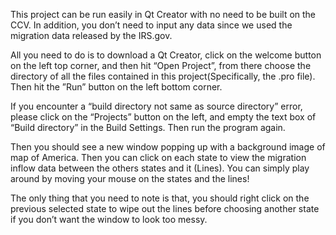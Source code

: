 This project can be run easily in Qt Creator with no need to be built on the CCV. In addition, you don’t need to input any data since we used the migration data released by the IRS.gov.

All you need to do is to download a Qt Creator, click on the welcome button on the left top corner, and then hit “Open Project”, from there choose the directory of all the files contained in this project(Specifically, the .pro file). Then hit the ”Run” button on the left bottom corner.

If you encounter a “build directory not same as source directory” error, please click on the “Projects” button on the left, and empty the text box of “Build directory” in the Build Settings. Then run the program again.

Then you should see a new window popping up with a background image of map of America. Then you can click on each state to view the migration inflow data between the others states and it (Lines). You can simply play around by moving your mouse on the states and the lines! 

The only thing that you need to note is that, you should right click on the previous selected state to wipe out the lines before choosing another state if you don’t want the window to look too messy. 
